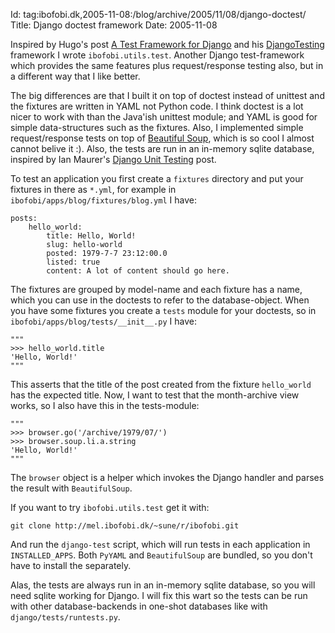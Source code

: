 Id: tag:ibofobi.dk,2005-11-08:/blog/archive/2005/11/08/django-doctest/
Title: Django doctest framework
Date: 2005-11-08

Inspired by Hugo's post [A Test Framework for Django](http://hugo.muensterland.org/2005/10/31/a-test-framework-for-django/) and
his [DjangoTesting](https://simon.bofh.ms/cgi-bin/trac-django-projects.cgi/wiki/DjangoTesting) framework I wrote `ibofobi.utils.test`. Another Django test-framework which provides the same features plus request/response testing also, but in a different way that I like better.

The big differences are that I built it on top of doctest instead of unittest and the fixtures are written in YAML not Python code. I think doctest is a lot nicer to work with than the Java'ish unittest module; and YAML is good for simple data-structures such as the fixtures. Also, I implemented simple request/response tests on top of [Beautiful Soup](http://www.crummy.com/software/BeautifulSoup/), which is so cool I almost cannot belive it :). Also, the tests are run in an in-memory sqlite database, inspired by Ian Maurer's [Django Unit Testing](http://itmaurer.com/blog/?p=2) post.

To test an application you first create a `fixtures` directory and put your fixtures in there as `*.yml`, for example in `ibofobi/apps/blog/fixtures/blog.yml` I have:

    posts:
        hello_world:
            title: Hello, World!
            slug: hello-world
            posted: 1979-7-7 23:12:00.0
            listed: true
            content: A lot of content should go here.

The fixtures are grouped by model-name and each fixture has a name, which you can use in the doctests to refer to the database-object. When you have some fixtures you create a `tests` module for your doctests, so in `ibofobi/apps/blog/tests/__init__.py` I have:

    """
    >>> hello_world.title
    'Hello, World!'
    """

This asserts that the title of the post created from the fixture `hello_world` has the expected title. Now, I want to test that the month-archive view works, so I also have this in the tests-module:

    """
    >>> browser.go('/archive/1979/07/')
    >>> browser.soup.li.a.string
    'Hello, World!'
    """

The `browser` object is a helper which invokes the Django handler and parses
the result with `BeautifulSoup`.

If you want to try `ibofobi.utils.test` get it with:

    git clone http://mel.ibofobi.dk/~sune/r/ibofobi.git

And run the `django-test` script, which will run tests in each application in 
`INSTALLED_APPS`. Both `PyYAML` and `BeautifulSoup` are bundled, so you don't have to install the separately.

Alas, the tests are always run in an in-memory sqlite database, so you will need sqlite working for Django. I will fix this wart so the tests can be run with other database-backends
in one-shot databases like with `django/tests/runtests.py`.